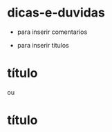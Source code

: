 # dicas-e-duvidas

- para inserir comentarios 
<!--   SEU COMENTÁRIO   -->
- para inserir títulos 
# título
ou 
<h1> título </h1>
